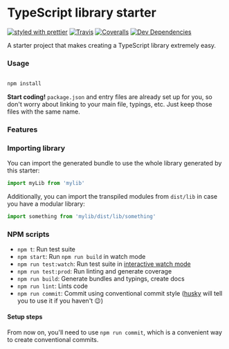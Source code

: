 # TypeScript library starter

[![styled with prettier](https://img.shields.io/badge/styled_with-prettier-ff69b4.svg)](https://github.com/prettier/prettier)
[![Travis](https://img.shields.io/travis/bigjujube/react-simple-modal.svg)](https://travis-ci.org/bigjujube/react-simple-modal)
[![Coveralls](https://img.shields.io/coveralls/bigjujube/react-simple-modal.svg)](https://coveralls.io/github/bigjujube/react-simple-modal)
[![Dev Dependencies](https://david-dm.org/bigjujube/react-simple-modal/dev-status.svg)](https://david-dm.org/bigjujube/react-simple-modal?type=dev)

A starter project that makes creating a TypeScript library extremely easy.

### Usage

```bash

npm install
```

**Start coding!** `package.json` and entry files are already set up for you, so don't worry about linking to your main file, typings, etc. Just keep those files with the same name.

### Features

### Importing library

You can import the generated bundle to use the whole library generated by this starter:

```javascript
import myLib from 'mylib'
```

Additionally, you can import the transpiled modules from `dist/lib` in case you have a modular library:

```javascript
import something from 'mylib/dist/lib/something'
```

### NPM scripts

- `npm t`: Run test suite
- `npm start`: Run `npm run build` in watch mode
- `npm run test:watch`: Run test suite in [interactive watch mode](http://facebook.github.io/jest/docs/cli.html#watch)
- `npm run test:prod`: Run linting and generate coverage
- `npm run build`: Generate bundles and typings, create docs
- `npm run lint`: Lints code
- `npm run commit`: Commit using conventional commit style ([husky](https://github.com/typicode/husky) will tell you to use it if you haven't :wink:)

#### Setup steps

From now on, you'll need to use `npm run commit`, which is a convenient way to create conventional commits.
